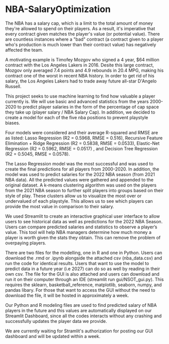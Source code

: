 # NBA-SalaryOptimization

The NBA has a salary cap, which is a limit to the total amount of money they're allowed to spend on their players. As a result, it's imperative that every contract given matches the player's value (or potential value). There are countless instances where a "bad" contract (a contract given to a player who's production is much lower than their contract value) has negatively affected the team.

A motivating example is Timofey Mozgov who signed a 4 year, $64 million contract with the Los Angeles Lakers in 2016. Desite this large contract, Mozgov only averaged 7.4 points and 4.9 rebounds in 20.4 MPG, making his contract one of the worst in recent NBA history. In order to get rid of his salary, the Los Angeles Lakers had to trade away future all-star D'Angelo Russell.

This project seeks to use machine learning to find how valuable a player currently is. We will use basic and advanced statistics from the years 2000-2020 to predict player salaries in the form of the percentage of cap space they take up (player salary / NBA Salary Cap).  In addition, we decided to create a model for each of the five nba positions to prevent playstyle biases.

Four models were considered and their average R-squared and RMSE are as listed: Lasso Regression (R2 = 0.5968, RMSE = 0.516), Recursive Feature Elimination + Ridge Regression  (R2 = 0.5838, RMSE = 0.0533), Elastic-Net Regression (R2 = 0.5962, RMSE = 0.0517) , and Decision Tree Regression (R2 = 0.5045, RMSE = 0.0578). 

The Lasso Regression model was the most successful and was used to create the final predictions for all players from 2000-2020. In addition, the model was used to predict salaries for the 2022 NBA season (from 2021 NBA data). All the predicted values were gathered and appended to the original dataset. A k-means clustering algorithm was used on the players from the 2021 NBA season to further split players into groups based on their style of play. These clusters allow us to visualize the most over or undervalued of each playstyle. This allows us to see which players can provide the most value in comparison to their salary.

We used Streamlit to create an interactive graphical user interface to allow users to see historical data as well as predictions for the 2022 NBA Season. Users can compare predicted salaries and statistics to observe a player’s value. This tool will help NBA managers determine how much money a player is worth given the stats they obtain. This can remove the problem of overpaying players.

There are two files for the modelling, one in R and one in Python. Users can download the .rmd or .ipynb alongside the attached csv (nba_data.csv) and run the code for identical results. Users that want to use the model to predict data in a future year (i.e 2027) can do so as well by reading in their own csv. The file for the GUI is also attached and users can download and run it on their computer through an IDE (streamlit run gui/NSOT_gui.py). This requires the sklearn, basketball_reference, matplotlib, seaborn, numpy, and pandas libary. For those that want to access the GUI without the need to download the file, it will be hosted in approximately a week.

Our Python and R modeling files are used to find predicted salary of NBA players in the future and this values are automatically displayed on our Streamlit Dashboard, since all the codes interacts without any crashing and successfully updates the player data we provide. 

We are currently waiting for Stramlit's authorization for posting our GUI dashboard and will be updated within a week.
